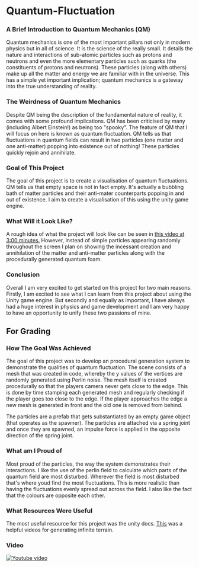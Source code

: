# Quantum-Fluctuation

### A Brief Introduction to Quantum Mechanics (QM)

Quantum mechanics is one of the most important pillars not only in modern physics but in all of science. It is the science of the really small. It details the nature and interactions of sub-atomic particles such as protons and neutrons and even the more elementary particles such as quarks (the constituents of protons and neutrons). These particles (along with others) make up all the matter and energy we are familiar with in the universe. This has a simple yet important implication; quantum mechanics is a gateway into the true understanding of reality.


### The Weirdness of Quantum Mechanics

Despite QM being the description of the fundamental nature of reality, it comes with some profound implications. QM has been criticised by many (including Albert Einstein!) as being too "spooky". The feature of QM that I will focus on here is known as quantum fluctuation. QM tells us that fluctuations in quantum fields can result in two particles (one matter and one anti-matter) popping into existence out of nothing! These particles quickly rejoin and annihilate.


### Goal of This Project

The goal of this project is to create a visualisation of quantum fluctuations. QM tells us that empty space is not in fact empty. It's actually a bubbling bath of matter particles and their anti-mater counterparts popping in and out of existence. I aim to create a visualisation of this using the unity game engine.


### What Will it Look Like?

A rough idea of what the project will look like can be seen in [this video at 3:00 minutes.](https://youtu.be/_DXHrp6-LZI?t=163) However, instead of simple particles appearing randomly throughout the screen I plan on showing the incessant creation and annihilation of the matter and anti-matter particles along with the procedurally generated quantum foam.


### Conclusion

Overall I am very excited to get started on this project for two main reasons. Firstly, I am excited to see what I can learn from this project about using the Unity game engine. But secondly and equally as important, I have always had a huge interest in physics and game development and I am very happy to have an opportunity to unify these two passions of mine.


## For Grading

### How The Goal Was Achieved

The goal of this project was to develop an procedural generation system to demonstrate the qualities of quantum fluctuation.
The scene consists of a mesh that was created in code, whereby the y values of the vertices are randomly generated using Perlin noise. The mesh itself is created procedurally so that the players camera never gets close to the edge. This is done by time stamping each generated mesh and regularly checking if the player goes too close to the edge. If the player approaches the edge a new mesh is generated in front and the old one is removed from behind.

The particles are a prefab that gets substantiated by an empty game object (that operates as the spawner). The particles are attached via a spring joint and once they are spawned, an impulse force is applied in the opposite direction of the spring joint.

### What am I Proud of

Most proud of the particles, the way the system demonstrates their interactions. I like the use of the perlin field to calculate which parts of the quantum field are most disturbed. Wherever the field is most disturbed that's where youd find the most fluctuations. This is more realistic than having the fluctuations evenly spread out across the field. I also like the fact that the colours are opposite each other.

### What Resources Were Useful

The most useful resource for this project was the unity docs. [This](https://youtu.be/dycHQFEz8VI) was a helpful videos for generating infinite terrain.

### Video

[![Youtube video](http://img.youtube.com/vi/Lxu5-aISQmE/0.jpg)](http://www.youtube.com/watch?v=Lxu5-aISQmE&feature)
